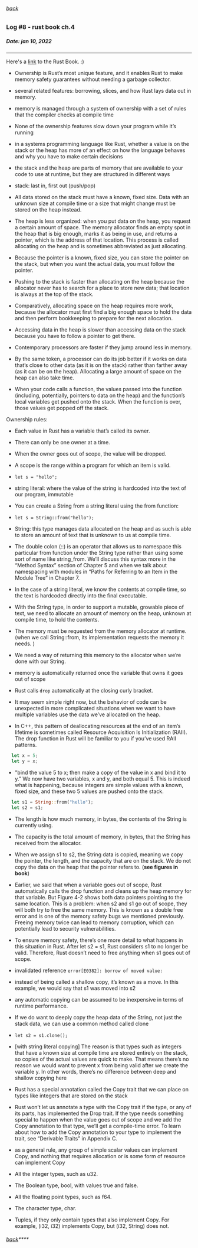 ###### [back](./../README.md)

### Log #8 - rust book ch.4
##### Date: jan 10, 2022
-----------
Here's a [link](https://doc.rust-lang.org/book/) to the Rust Book. :)

- Ownership is Rust’s most unique feature, and it enables Rust to make memory safety guarantees without needing a garbage collector.
- several related features: borrowing, slices, and how Rust lays data out in memory.


- memory is managed through a system of ownership with a set of rules that the compiler checks at compile time
- None of the ownership features slow down your program while it’s running


- in a systems programming language like Rust, whether a value is on the stack or the heap has more of an effect on how the language behaves and why you have to make certain decisions
- the stack and the heap are parts of memory that are available to your code to use at runtime, but they are structured in different ways
- stack: last in, first out (push/pop)
- All data stored on the stack must have a known, fixed size. Data with an unknown size at compile time or a size that might change must be stored on the heap instead.
- The heap is less organized: when you put data on the heap, you request a certain amount of space. The memory allocator finds an empty spot in the heap that is big enough, marks it as being in use, and returns a pointer, which is the address of that location. This process is called allocating on the heap and is sometimes abbreviated as just allocating. 
- Because the pointer is a known, fixed size, you can store the pointer on the stack, but when you want the actual data, you must follow the pointer.
- Pushing to the stack is faster than allocating on the heap because the allocator never has to search for a place to store new data; that location is always at the top of the stack.
- Comparatively, allocating space on the heap requires more work, because the allocator must first find a big enough space to hold the data and then perform bookkeeping to prepare for the next allocation.
- Accessing data in the heap is slower than accessing data on the stack because you have to follow a pointer to get there.
- Contemporary processors are faster if they jump around less in memory.
- By the same token, a processor can do its job better if it works on data that’s close to other data (as it is on the stack) rather than farther away (as it can be on the heap). Allocating a large amount of space on the heap can also take time.
- When your code calls a function, the values passed into the function (including, potentially, pointers to data on the heap) and the function’s local variables get pushed onto the stack. When the function is over, those values get popped off the stack.

Ownership rules:
- Each value in Rust has a variable that’s called its owner.
- There can only be one owner at a time.
- When the owner goes out of scope, the value will be dropped.


- A scope is the range within a program for which an item is valid.
- `let s = "hello";`
- string literal: where the value of the string is hardcoded into the text of our program, immutable
- You can create a String from a string literal using the from function:
- `let s = String::from("hello");`
- String: this type manages data allocated on the heap and as such is able to store an amount of text that is unknown to us at compile time.
- The double colon (::) is an operator that allows us to namespace this particular from function under the String type rather than using some sort of name like string_from. We’ll discuss this syntax more in the “Method Syntax” section of Chapter 5 and when we talk about namespacing with modules in “Paths for Referring to an Item in the Module Tree” in Chapter 7.


- In the case of a string literal, we know the contents at compile time, so the text is hardcoded directly into the final executable.
- With the String type, in order to support a mutable, growable piece of text, we need to allocate an amount of memory on the heap, unknown at compile time, to hold the contents.
- The memory must be requested from the memory allocator at runtime. (when we call String::from, its implementation requests the memory it needs. )
- We need a way of returning this memory to the allocator when we’re done with our String.
- memory is automatically returned once the variable that owns it goes out of scope
- Rust calls `drop` automatically at the closing curly bracket.
- It may seem simple right now, but the behavior of code can be unexpected in more complicated situations when we want to have multiple variables use the data we’ve allocated on the heap.


- In C++, this pattern of deallocating resources at the end of an item’s lifetime is sometimes called Resource Acquisition Is Initialization (RAII). The drop function in Rust will be familiar to you if you’ve used RAII patterns.

```rs
  let x = 5;
  let y = x;
```

- "bind the value 5 to x; then make a copy of the value in x and bind it to y.” We now have two variables, x and y, and both equal 5. This is indeed what is happening, because integers are simple values with a known, fixed size, and these two 5 values are pushed onto the stack.

```rs
  let s1 = String::from("hello");
  let s2 = s1;
```
- The length is how much memory, in bytes, the contents of the String is currently using. 
- The capacity is the total amount of memory, in bytes, that the String has received from the allocator.
- When we assign s1 to s2, the String data is copied, meaning we copy the pointer, the length, and the capacity that are on the stack. We do not copy the data on the heap that the pointer refers to. (**see figures in book**)
- Earlier, we said that when a variable goes out of scope, Rust automatically calls the drop function and cleans up the heap memory for that variable. But Figure 4-2 shows both data pointers pointing to the same location. This is a problem: when s2 and s1 go out of scope, they will both try to free the same memory. This is known as a double free error and is one of the memory safety bugs we mentioned previously. Freeing memory twice can lead to memory corruption, which can potentially lead to security vulnerabilities.
- To ensure memory safety, there’s one more detail to what happens in this situation in Rust. After let s2 = s1, Rust considers s1 to no longer be valid. Therefore, Rust doesn’t need to free anything when s1 goes out of scope.
- invalidated reference `error[E0382]: borrow of moved value:`
- instead of being called a shallow copy, it’s known as a move. In this example, we would say that s1 was moved into s2
- any automatic copying can be assumed to be inexpensive in terms of runtime performance.


- If we do want to deeply copy the heap data of the String, not just the stack data, we can use a common method called clone
- `let s2 = s1.clone();`
- [with string literal copying] The reason is that types such as integers that have a known size at compile time are stored entirely on the stack, so copies of the actual values are quick to make. That means there’s no reason we would want to prevent x from being valid after we create the variable y. In other words, there’s no difference between deep and shallow copying here
- Rust has a special annotation called the Copy trait that we can place on types like integers that are stored on the stack
- Rust won’t let us annotate a type with the Copy trait if the type, or any of its parts, has implemented the Drop trait. If the type needs something special to happen when the value goes out of scope and we add the Copy annotation to that type, we’ll get a compile-time error. To learn about how to add the Copy annotation to your type to implement the trait, see “Derivable Traits” in Appendix C.
- as a general rule, any group of simple scalar values can implement Copy, and nothing that requires allocation or is some form of resource can implement Copy


- All the integer types, such as u32.
- The Boolean type, bool, with values true and false.
- All the floating point types, such as f64.
- The character type, char.
- Tuples, if they only contain types that also implement Copy. For example, (i32, i32) implements Copy, but (i32, String) does not.




###### [back](./../README.md)****